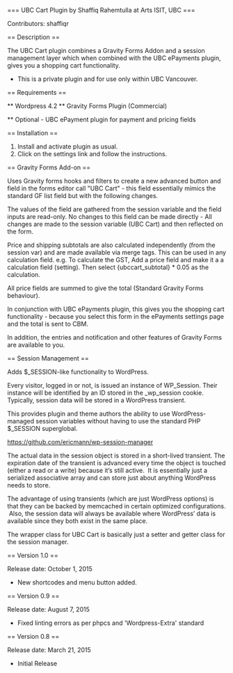 === UBC Cart Plugin by Shaffiq Rahemtulla at Arts ISIT, UBC ===

Contributors: shaffiqr

== Description ==

The UBC Cart plugin combines a Gravity Forms Addon and a session management layer which when combined with the UBC ePayments plugin, gives you a shopping cart functionality.

* This is a private plugin and for use only within UBC Vancouver.

== Requirements ==

** Wordpress 4.2
** Gravity Forms Plugin (Commercial)

** Optional - UBC ePayment plugin for payment and pricing fields

== Installation ==

1. Install and activate plugin as usual.
2. Click on the settings link and follow the instructions.

== Gravity Forms Add-on ==

Uses Gravity forms hooks and filters to create a new advanced button and field in the forms editor call "UBC Cart" - this field essentially mimics the standard GF list field but with the following changes.

The values of the field are gathered from the session variable and the field inputs are read-only. No changes to this field can be made directly - All changes are made to the session variable (UBC Cart) and then reflected on the form.

Price and shipping subtotals are also calculated independently (from the session var) and are made available via merge tags. This can be used in any calculation field. e.g. To calculate the GST, Add a price field and make it a a calculation field (setting). Then select {ubccart_subtotal} * 0.05 as the calculation.

All price fields are summed to give the total (Standard Gravity Forms behaviour).

In conjunction with UBC ePayments plugin, this gives you the shopping cart functionality - because you select this form in the ePayments settings page and the total is sent to CBM.

In addition, the entries and notification and other features of Gravity Forms are available to you.

== Session Management ==

Adds $_SESSION-like functionality to WordPress.

Every visitor, logged in or not, is issued an instance of WP_Session. Their instance will be identified by an ID stored in the _wp_session cookie. Typically, session data will be stored in a WordPress transient.

This provides plugin and theme authors the ability to use WordPress-managed session variables without having to use the standard PHP $_SESSION superglobal.

https://github.com/ericmann/wp-session-manager

The actual data in the session object is stored in a short-lived transient. The expiration date of the transient is advanced every time the object is touched (either a read or a write) because it’s still active.  It is essentially just a serialized associative array and can store just about anything WordPress needs to store.

The advantage of using transients (which are just WordPress options) is that they can be backed by memcached in certain optimized configurations.  Also, the session data will always be available where WordPress’ data is available since they both exist in the same place.

The wrapper class for UBC Cart is basically just a setter and getter class for the session manager.

== Version 1.0 ==

Release date: October 1, 2015

* New shortcodes and menu button added.

== Version 0.9 ==

Release date: August 7, 2015

* Fixed linting errors as per phpcs and 'Wordpress-Extra' standard

== Version 0.8 ==

Release date: March 21, 2015

* Initial Release
